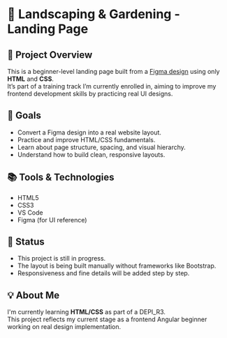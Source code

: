 # 🌿 Landscaping & Gardening - Landing Page

## 📌 Project Overview

This is a beginner-level landing page built from a [Figma design](https://www.figma.com/design/wpeL99pHRHTYwgEDws4j7k/Landscaping-Gardening-Service-Landing-Page--Community-?node-id=401-45&m=draw) using only **HTML** and **CSS**.  
It’s part of a training track I’m currently enrolled in, aiming to improve my frontend development skills by practicing real UI designs.

## 🎯 Goals

- Convert a Figma design into a real website layout.
- Practice and improve HTML/CSS fundamentals.
- Learn about page structure, spacing, and visual hierarchy.
- Understand how to build clean, responsive layouts.

## 📚 Tools & Technologies

- HTML5  
- CSS3  
- VS Code  
- Figma (for UI reference)

## 🚀 Status

- This project is still in progress.
- The layout is being built manually without frameworks like Bootstrap.
- Responsiveness and fine details will be added step by step.

## 💡 About Me

I'm currently learning **HTML/CSS** as part of a DEPI_R3.  
This project reflects my current stage as a frontend Angular beginner working on real design implementation.

